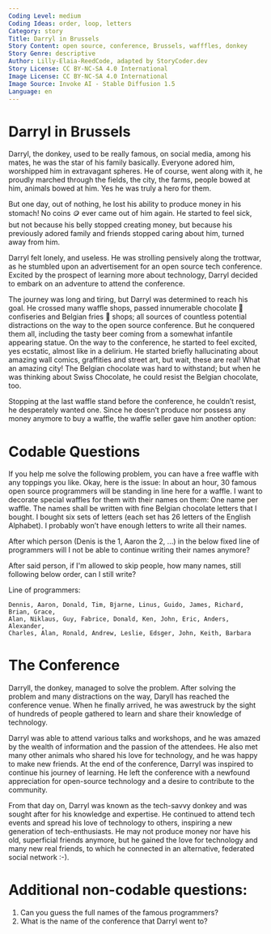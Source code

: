 ```yaml
---
Coding Level: medium
Coding Ideas: order, loop, letters
Category: story
Title: Darryl in Brussels 
Story Content: open source, conference, Brussels, wafffles, donkey
Story Genre: descriptive
Author: Lilly-Elaia-ReedCode, adapted by StoryCoder.dev
Story License: CC BY-NC-SA 4.0 International
Image License: CC BY-NC-SA 4.0 International
Image Source: Invoke AI - Stable Diffusion 1.5
Language: en
---
```


# Darryl in Brussels 

Darryl, the donkey, used to be really famous, on social media, among his mates,
he was the star of his family basically. Everyone adored him, worshipped him in
extravagant spheres. He of course, went along with it, he proudly marched
through the fields, the city, the farms, people bowed at him, animals bowed at
him. Yes he was truly a hero for them. 

But one day, out of nothing, he lost his ability to produce money in his
stomach! No coins 🪙 ever came out of him again. He started to feel sick, but
not because his belly stopped creating money, but because his previously adored
family and friends stopped caring about him, turned away from him. 

Darryl felt lonely, and useless. He was strolling pensively along the trottwar,
as he stumbled upon an advertisement for an open source tech conference. Excited
by the prospect of learning more about technology, Darryl decided to embark on
an adventure to attend the conference.

The journey was long and tiring, but Darryl was determined to reach his goal. He
crossed many waffle shops, passed innumerable chocolate 🍫 confiseries and
Belgian fries 🍟 shops; all sources of countless potential distractions on the
way to the open source conference. But he conquered them all, including the
tasty beer coming from a somewhat infantile appearing statue. On the way to the
conference, he started to feel excited, yes ecstatic, almost like in a delirium.
He started briefly hallucinating about amazing wall comics, graffities and
street art, but wait, these are real! What an amazing city! The Belgian
chocolate was hard to withstand; but when he was thinking about Swiss Chocolate,
he could resist the Belgian chocolate, too.

Stopping at the last waffle stand before the conference, he couldn’t resist, he
desperately wanted one. Since he doesn’t produce nor possess any money anymore
to buy a waffle, the waffle seller gave him another option: 

# Codable Questions

If you help me solve the following problem, you can have a free waffle with any
toppings you like. Okay, here is the issue: In about an hour, 30 famous open
source programmers will be standing in line here for a waffle. I want to
decorate special waffles for them with their names on them: One name per waffle.
The names shall be written with fine Belgian chocolate letters that I bought. I
bought six sets of letters (each set has 26 letters of the English Alphabet). I
probably won’t have enough letters to write all their names. 

After which person (Denis is the 1, Aaron the 2, ...) in the below
fixed line of programmers will I not be able to continue writing their names
anymore?

<div data-solution="5"></div>

After said person, if I'm allowed to skip people, how many names, still
following below order, can I still write?

<div data-solution="10"></div>

Line of programmers:

```
Dennis, Aaron, Donald, Tim, Bjarne, Linus, Guido, James, Richard, Brian, Grace,
Alan, Niklaus, Guy, Fabrice, Donald, Ken, John, Eric, Anders, Alexander,
Charles, Alan, Ronald, Andrew, Leslie, Edsger, John, Keith, Barbara
```

# The Conference

Darryll, the donkey, managed to solve the problem. After solving the problem and
many distractions on the way, Daryll has reached the conference venue. When he
finally arrived, he was awestruck by the sight of hundreds of people gathered to
learn and share their knowledge of technology.

Darryl was able to attend various talks and workshops, and he was amazed by the
wealth of information and the passion of the attendees. He also met many other
animals who shared his love for technology, and he was happy to make new
friends. At the end of the conference, Darryl was inspired to continue his
journey of learning. He left the conference with a newfound appreciation for
open-source technology and a desire to contribute to the community.

From that day on, Darryl was known as the tech-savvy donkey and was sought after
for his knowledge and expertise. He continued to attend tech events and spread
his love of technology to others, inspiring a new generation of
tech-enthusiasts. He may not produce money nor have his old, superficial friends
anymore, but he gained the love for technology and many new real friends, to
which he connected in an alternative, federated social network :-). 

# Additional non-codable questions: 

1) Can you guess the full names of the famous programmers?
2) What is the name of the conference that Darryl went to?
